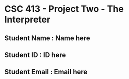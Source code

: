 # CSC 413 - Project Two - The Interpreter

## Student Name  : Name here

## Student ID    : ID here

## Student Email : Email here
